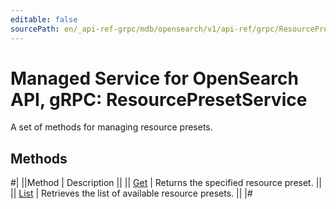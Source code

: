 ```yaml
---
editable: false
sourcePath: en/_api-ref-grpc/mdb/opensearch/v1/api-ref/grpc/ResourcePreset/index.md
---
```


# Managed Service for OpenSearch API, gRPC: ResourcePresetService

A set of methods for managing resource presets.

## Methods

#|
||Method | Description ||
|| [Get](get.md) | Returns the specified resource preset. ||
|| [List](list.md) | Retrieves the list of available resource presets. ||
|#
